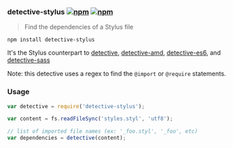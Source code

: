 ### detective-stylus [![npm](http://img.shields.io/npm/v/detective-stylus.svg)](https://npmjs.org/package/detective-stylus) [![npm](http://img.shields.io/npm/dm/detective-stylus.svg)](https://npmjs.org/package/detective-stylus)

> Find the dependencies of a Stylus file

`npm install detective-stylus`

It's the Stylus counterpart to
[detective](https://github.com/substack/node-detective),
[detective-amd](https://github.com/mrjoelkemp/node-detective-amd),
[detective-es6](https://github.com/mrjoelkemp/node-detective-es6),
and [detective-sass](https://github.com/mrjoelkemp/node-detective-sass)

Note: this detective uses a regex to find the `@import` or `@require` statements.

### Usage

```js
var detective = require('detective-stylus');

var content = fs.readFileSync('styles.styl', 'utf8');

// list of imported file names (ex: '_foo.styl', '_foo', etc)
var dependencies = detective(content);
```

